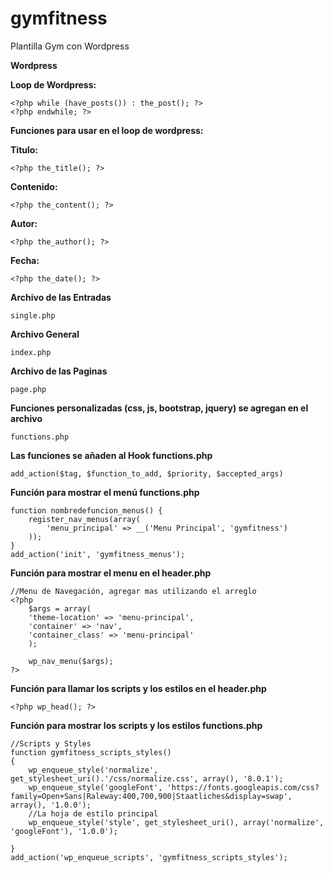 # gymfitness
Plantilla Gym con Wordpress

**Wordpress**

**Loop de Wordpress:**

    <?php while (have_posts()) : the_post(); ?>
    <?php endwhile; ?>

**Funciones para usar en el loop de wordpress:**

**Titulo:**

	<?php the_title(); ?>

**Contenido:**

	<?php the_content(); ?>

**Autor:**

    <?php the_author(); ?>

**Fecha:**

	<?php the_date(); ?>

**Archivo de las Entradas**

	single.php

**Archivo General**

	index.php

**Archivo de las Paginas**

	page.php

**Funciones personalizadas (css, js, bootstrap, jquery) se agregan en el archivo**

	functions.php

**Las funciones se añaden al Hook functions.php**

	add_action($tag, $function_to_add, $priority, $accepted_args)

**Función para mostrar el menú functions.php**
    
    function nombredefuncion_menus() {
        register_nav_menus(array(
            'menu_principal' => __('Menu Principal', 'gymfitness')
        ));
    }
    add_action('init', 'gymfitness_menus');
    
**Función para mostrar el menu en el header.php**

	//Menu de Navegación, agregar mas utilizando el arreglo
	<?php 
        $args = array(
        'theme-location' => 'menu-principal',
        'container' => 'nav',
        'container_class' => 'menu-principal'
        );

        wp_nav_menu($args);
    ?>
    
**Función para llamar los scripts y los estilos en el header.php**

	<?php wp_head(); ?>

**Función para mostrar los scripts y los estilos functions.php**

    //Scripts y Styles
    function gymfitness_scripts_styles()
    {
        wp_enqueue_style('normalize', get_stylesheet_uri().'/css/normalize.css', array(), '8.0.1');
        wp_enqueue_style('googleFont', 'https://fonts.googleapis.com/css?family=Open+Sans|Raleway:400,700,900|Staatliches&display=swap', array(), '1.0.0');
        //La hoja de estilo principal
        wp_enqueue_style('style', get_stylesheet_uri(), array('normalize', 'googleFont'), '1.0.0');
        
    }
    add_action('wp_enqueue_scripts', 'gymfitness_scripts_styles');